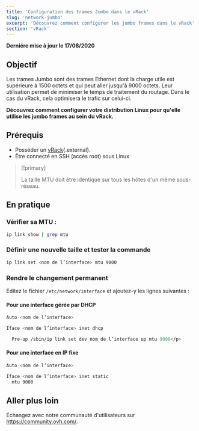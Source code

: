 ```yaml
---
title: 'Configuration des trames Jumbo dans le vRack'
slug: 'network-jumbo'
excerpt: 'Découvrez comment configurer les jumbo frames dans le vRack'
section: 'vRack'
---
```


**Derniére mise à jour le 17/08/2020**

## Objectif

Les trames Jumbo sont des trames Ethernet dont la charge utile est supérieure à 1500 octets et qui peut aller jusqu'à 9000 octets. Leur utilisation permet de minimiser le temps de traitement du routage. Dans le cas du vRack, cela optimisera le trafic sur celui-ci.

**Découvrez comment configurer votre distribution Linux pour qu'elle utilise les jumbo frames au sein du vRack.**

## Prérequis

- Posséder un [vRack](https://www.ovh.com/fr/solutions/vrack/){.external}.
- Être connecté en SSH (accès root) sous Linux

> [!primary]
>
> La taille MTU doit être identique sur tous les hôtes d'un même sous-réseau. 
>

## En pratique

### Vérifier sa MTU : 

```sh
ip link show | grep mtu
```

### Définir une nouvelle taille et tester la commande 

```sh
ip link set <nom de l’interface> mtu 9000
```

### Rendre le changement permanent 

Editez le fichier `/etc/network/interface` et ajoutez-y les lignes suivantes :

#### Pour une interface gérée par DHCP

```sh
Auto <nom de l’interface>

Iface <nom de l’interface> inet dhcp

  Pre-up /sbin/ip link set dev nom de l’interface up mtu 9000</p>
```

#### Pour une interface en IP fixe

```sh
Auto <nom de l’interface>

Iface <nom de l’interface> inet static
  mtu 9000
```

## Aller plus loin

Échangez avec notre communauté d'utilisateurs sur <https://community.ovh.com/>.
